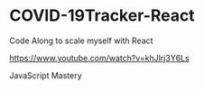 # COVID-19Tracker-React

Code Along to scale myself with React

https://www.youtube.com/watch?v=khJlrj3Y6Ls

JavaScript Mastery
